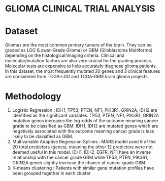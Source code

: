 # GLIOMA CLINICAL TRIAL ANALYSIS

# Dataset
Gliomas are the most common primary tumors of the brain. They can be graded as LGG (Lower-Grade Glioma) or GBM (Glioblastoma Multiforme) depending on the histological/imaging criteria. Clinical and molecular/mutation factors are also very crucial for the grading process. Molecular tests are expensive to help accurately diagnose glioma patients. In this dataset, the most frequently mutated 20 genes and 3 clinical features are considered from TCGA-LGG and TCGA-GBM brain glioma projects.

# Methodology
1) Logistic Regression : IDH1, TP53, PTEN, NF1, PIK3R1, GRIN2A, IDH2 are identified as the significant variables. TP53, PTEN, NF1, PIK3R1, GRIN2A mutation genes increases the log-odds of the outcome meaning cancer grade to be classified as GBM. IDH1, IDH2 are mutated genes which are negatively associated with the outcome meaning cancer grade is less likely to be classified as GBM.
2) Multivariable Adaptive Regression Splines : MARS model used 8 of the 20 total predictors (genes), meaning the other 12 predictors were not deemed useful in this model. IDH1, IDH2, EGFR, NF1 have an inverse relationship with the cancer grade GBM while TP53, PTEN, PIK3R1, GRIN2A genes slightly increase the chance of cancer grade GBM.
3) K-means clustering : Patients with similar gene mutation profiles have been grouped together in each cluster




